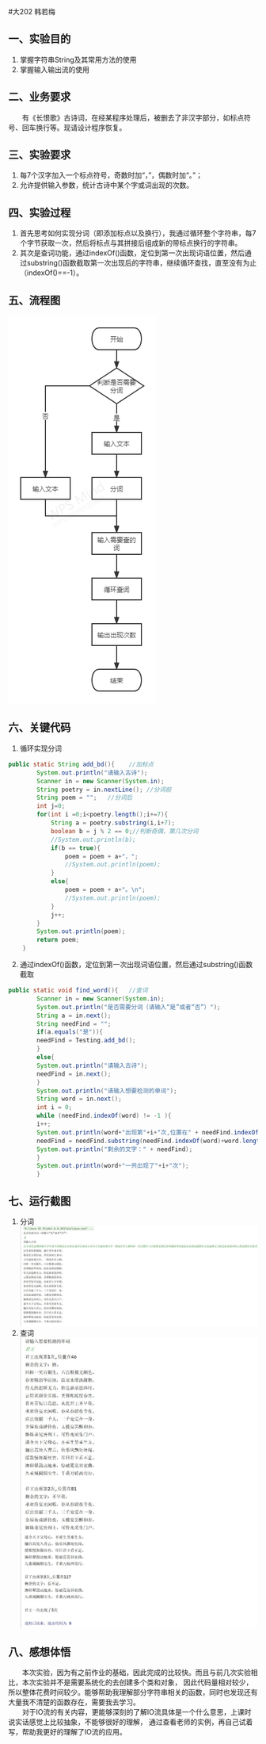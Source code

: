 #大202 韩若梅
## 一、实验目的
1. 掌握字符串String及其常用方法的使用
2. 掌握输入输出流的使用

## 二、业务要求
&emsp;&emsp;有《长恨歌》古诗词，在经某程序处理后，被删去了非汉字部分，如标点符号、回车换行等。现请设计程序恢复。

## 三、实验要求
1. 每7个汉字加入一个标点符号，奇数时加“，”，偶数时加“。”；
2. 允许提供输入参数，统计古诗中某个字或词出现的次数。

## 四、实验过程
1. 首先思考如何实现分词（即添加标点以及换行），我通过循环整个字符串，每7个字节获取一次，然后将标点与其拼接后组成新的带标点换行的字符串。
2. 其次是查词功能，通过indexOf()函数，定位到第一次出现词语位置，然后通过substring()函数截取第一次出现后的字符串，继续循环查找，直至没有为止（indexOf()==-1）。

## 五、流程图
![](https://github.com/Minomeis/Java-Experiment05/blob/master/img/Java%E5%AE%9E%E9%AA%8C5.png)
## 六、关键代码
1. 循环实现分词
```java
public static String add_bd(){    //加标点
        System.out.println("请输入古诗");
        Scanner in = new Scanner(System.in);
        String poetry = in.nextLine(); //分词前
        String poem = "";   //分词后
        int j=0;
        for(int i =0;i<poetry.length();i+=7){
            String a = poetry.substring(i,i+7);
            boolean b = j % 2 == 0;//判断奇偶，第几次分词
            //System.out.println(b);
            if(b == true){
                poem = poem + a+"，";
                //System.out.println(poem);
            }
            else{
                poem = poem + a+"。\n";
                //System.out.println(poem);
            }
            j++;
        }
        System.out.println(poem);
        return poem;
    }
```

2. 通过indexOf()函数，定位到第一次出现词语位置，然后通过substring()函数截取
```java
public static void find_word(){   //查词
        Scanner in = new Scanner(System.in);
        System.out.println("是否需要分词（请输入“是”或者“否”）");
        String a = in.next();
        String needFind = "";
        if(a.equals("是")){
        needFind = Testing.add_bd();
        }
        else{
        System.out.println("请输入古诗");
        needFind = in.next();
        }
        System.out.println("请输入想要检测的单词");
        String word = in.next();
        int i = 0;
        while (needFind.indexOf(word) != -1 ){
        i++;
        System.out.println(word+"出现第"+i+"次,位置在" + needFind.indexOf(word));
        needFind = needFind.substring(needFind.indexOf(word)+word.length());
        System.out.println("剩余的文字：" + needFind);
        }
        System.out.println(word+"一共出现了"+i+"次");
        }
```
## 七、运行截图
1. 分词
![](https://github.com/Minomeis/Java-Experiment05/blob/master/img/001.jpg)
2. 查词
![](https://github.com/Minomeis/Java-Experiment05/blob/master/img/002.jpg)
![](https://github.com/Minomeis/Java-Experiment05/blob/master/img/003.jpg)
## 八、感想体悟
&emsp;&emsp;本次实验，因为有之前作业的基础，因此完成的比较快。而且与前几次实验相比，本次实验并不是需要系统化的去创建多个类和对象，
因此代码量相对较少，所以整体花费时间较少。能够帮助我理解部分字符串相关的函数，同时也发现还有大量我不清楚的函数存在，需要我去学习。
<br>&emsp;&emsp;对于IO流的有关内容，更能够深刻的了解IO流具体是一个什么意思，上课时说实话感觉上比较抽象，不能够很好的理解，
通过查看老师的实例，再自己试着写，帮助我更好的理解了IO流的应用。